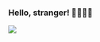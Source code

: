 ### Hello, stranger! 🚀👩🏼‍🚀 

![]([https://media0.giphy.com/media/ChpOyeacGmpQk/giphy.gif?cid=ecf05e4768fgrbzbtkhu62s3qb4m7ketg93odo37l93f35xk&rid=giphy.gif](https://media0.giphy.com/media/v1.Y2lkPTc5MGI3NjExYmp6N2hvdHNrMG1ucXhrbmxnb3pra3IwZjN3aGRjM2VrMGtjdWRpbyZlcD12MV9pbnRlcm5hbF9naWZfYnlfaWQmY3Q9Zw/lJNoBCvQYp7nq/giphy.gif))

